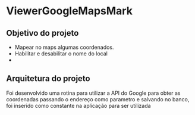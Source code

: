 # ViewerGoogleMapsMark

## Objetivo do projeto

- Mapear no maps algumas coordenados.
- Habilitar e desabilitar o nome do local
- 
## Arquitetura do projeto

Foi desenvolvido uma rotina para utilizar a API do Google para obter as coordenadas passando o endereço como parametro e salvando no banco, foi inserido como constante na aplicação para ser utilizada
